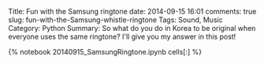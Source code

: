﻿Title: Fun with the Samsung ringtone
date: 2014-09-15 16:01
comments: true
slug: fun-with-the-Samsung-whistle-ringtone
Tags: Sound, Music
Category: Python
Summary: So what do you do in Korea to be original when everyone uses the same ringtone? I'll give you my answer in this post!

{% notebook 20140915_SamsungRingtone.ipynb cells[:] %}
